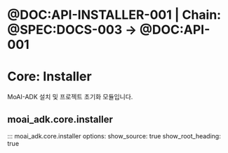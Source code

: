# @DOC:API-INSTALLER-001 | Chain: @SPEC:DOCS-003 -> @DOC:API-001

# Core: Installer

MoAI-ADK 설치 및 프로젝트 초기화 모듈입니다.

## moai_adk.core.installer

::: moai_adk.core.installer
    options:
      show_source: true
      show_root_heading: true

